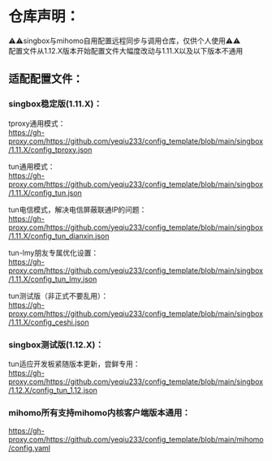 # 仓库声明：
⚠️⚠️singbox与mihomo自用配置远程同步与调用仓库，仅供个人使用⚠️⚠️  
配置文件从1.12.X版本开始配置文件大幅度改动与1.11.X以及以下版本不通用

## 适配配置文件：

### singbox稳定版(1.11.X)：  
tproxy通用模式：  
https://gh-proxy.com/https://github.com/yeqiu233/config_template/blob/main/singbox/1.11.X/config_tproxy.json

tun通用模式：  
https://gh-proxy.com/https://github.com/yeqiu233/config_template/blob/main/singbox/1.11.X/config_tun.json

tun电信模式，解决电信屏蔽联通IP的问题：  
https://gh-proxy.com/https://github.com/yeqiu233/config_template/blob/main/singbox/1.11.X/config_tun_dianxin.json  

tun-lmy朋友专属优化设置：  
https://gh-proxy.com/https://github.com/yeqiu233/config_template/blob/main/singbox/1.11.X/config_tun_lmy.json

tun测试版（非正式不要乱用）：  
https://gh-proxy.com/https://github.com/yeqiu233/config_template/blob/main/singbox/1.11.X/config_ceshi.json

### singbox测试版(1.12.X)：  
tun适应开发板紧随版本更新，尝鲜专用：  
https://gh-proxy.com/https://github.com/yeqiu233/config_template/blob/main/singbox/1.12.X/config_tun_1.12.json

### mihomo所有支持mihomo内核客户端版本通用：  

https://gh-proxy.com/https://github.com/yeqiu233/config_template/blob/main/mihomo/config.yaml
